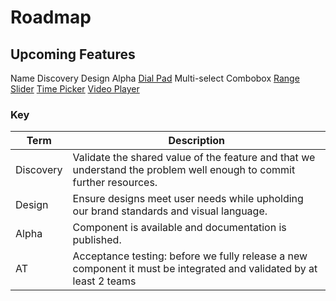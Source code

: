 # Roadmap

## Upcoming Features

<style>
  @media screen and (max-width: 768px){
    vwc-data-grid {
      inline-size: calc(100vw - 32px);
    }
    vwc-data-grid-cell {
      min-inline-size: 110px;
    }
    vwc-data-grid-cell:first-child {
      position: sticky;
      left: 0;
      background: var(--vvd-color-canvas);
      z-index: 1;
      border-right: 1px solid var(--vvd-color-neutral-200);
      box-shadow: 6px 1px 5px -3px rgba(145,144,144,0.25);
    }
  }
</style>

<vwc-elevation dp="2">
<vwc-data-grid selection-mode="single-row">
  <vwc-data-grid-row role="row" class="header" row-type="header">
    <vwc-data-grid-cell cell-type="columnheader" role="columnheader">
      Name
    </vwc-data-grid-cell>
    <vwc-data-grid-cell cell-type="columnheader" role="columnheader">
      Discovery
    </vwc-data-grid-cell>
    <vwc-data-grid-cell cell-type="columnheader" role="columnheader">
      Design
    </vwc-data-grid-cell>
    <vwc-data-grid-cell cell-type="columnheader" role="columnheader">
      Alpha
    </vwc-data-grid-cell>
  </vwc-data-grid-row>
  <vwc-data-grid-row>
    <vwc-data-grid-cell>
      <a href="/components/dial-pad/">Dial Pad</a>
    </vwc-data-grid-cell>
    <vwc-data-grid-cell>
      <vwc-button label="Done" target="_blank" href="https://confluence.vonage.com/pages/viewpage.action?spaceKey=VIVID&title=Dial+pad" icon="check" connotation="success"></vwc-button>
    </vwc-data-grid-cell>
    <vwc-data-grid-cell>
    <vwc-button label="Done" target="_blank" href="https://www.figma.com/file/tWEyQlBY6cBymajaJPLSy0/Vivid-3.0-WIP-Drafts?type=design&node-id=67-39674&mode=design&t=X4VuTNKdOR3AX037-0" icon="check" connotation="success"></vwc-button>
    </vwc-data-grid-cell>
    <vwc-data-grid-cell>
      <vwc-button label="Done" icon="check" href="/components/dial-pad/" connotation="success"></vwc-button>
    </vwc-data-grid-cell>
  </vwc-data-grid-row>
  <vwc-data-grid-row>
    <vwc-data-grid-cell>
      Multi-select Combobox
    </vwc-data-grid-cell>
    <vwc-data-grid-cell>
      <vwc-button label="Done" icon="check" href="https://confluence.vonage.com/display/VIVID/Multi-select+combobox+research" connotation="success"></vwc-button>
    </vwc-data-grid-cell>
    <vwc-data-grid-cell></vwc-data-grid-cell>
    <vwc-data-grid-cell></vwc-data-grid-cell>
  </vwc-data-grid-row>
  <vwc-data-grid-row>
    <vwc-data-grid-cell>
      <a href="/components/range-slider/">Range Slider</a>
    </vwc-data-grid-cell>
    <vwc-data-grid-cell>
      <vwc-button label="Done" target="_blank" href="https://confluence.vonage.com/display/VIVID/Range+slider" icon="check" connotation="success"></vwc-button>
    </vwc-data-grid-cell>
    <vwc-data-grid-cell>
    <vwc-button label="Done" target="_blank" href="https://www.figma.com/file/JJNgZvt1qf3ydYmOwbE3Jg/Vivid-UI-Kit---3.0-WIP?type=design&node-id=31345%3A96328&mode=design&t=QNhBeU12Gu7dtS7N-1" icon="check" connotation="success"></vwc-button>
    </vwc-data-grid-cell>
    <vwc-data-grid-cell>
      <vwc-button label="Awaiting AT" icon="more-horizontal-line" href="/components/range-slider/" connotation="success"></vwc-button>
    </vwc-data-grid-cell>
  </vwc-data-grid-row>
  <vwc-data-grid-row>
    <vwc-data-grid-cell>
      <a href="/components/time-picker/">Time Picker</a>
    </vwc-data-grid-cell>
    <vwc-data-grid-cell>
      <vwc-button label="Done" icon="check" connotation="success"></vwc-button>
    </vwc-data-grid-cell>
    <vwc-data-grid-cell>
    <vwc-button label="Done" target="_blank" href="https://www.figma.com/file/JJNgZvt1qf3ydYmOwbE3Jg/Vivid-UI-Kit---3.0-WIP?type=design&node-id=31345%3A96328&mode=design&t=QNhBeU12Gu7dtS7N-1" icon="check" connotation="success"></vwc-button>
    </vwc-data-grid-cell>
    <vwc-data-grid-cell>
      <vwc-button  label="Awaiting AT" icon="more-horizontal-line" href="/components/time-picker/" connotation="success"></vwc-button>
    </vwc-data-grid-cell>
  </vwc-data-grid-row>
  <vwc-data-grid-row>
    <vwc-data-grid-cell>
      <a href="/components/video-player/">Video Player</a>
    </vwc-data-grid-cell>
    <vwc-data-grid-cell>
      <vwc-button label="Done" icon="check" target="_blank" icon="check" href="https://confluence.vonage.com/display/VIVID/Video+player" connotation="success"></vwc-button>
    </vwc-data-grid-cell>
    <vwc-data-grid-cell>
      <vwc-button label="Done" icon="check" target="_blank" href="https://www.figma.com/file/tWEyQlBY6cBymajaJPLSy0/Vivid-3.0-WIP-Drafts?type=design&node-id=23%3A13702&mode=design&t=PGI1aODhsHS1YDhV-1" connotation="success"></vwc-button>
    </vwc-data-grid-cell>
    <vwc-data-grid-cell>
      <vwc-button label="Awaiting AT" icon="more-horizontal-line" href="/components/video-player/" connotation="success"></vwc-button>
    </vwc-data-grid-cell>
  </vwc-data-grid-row>
</vwc-data-grid>
</vwc-elevation>

### Key

| Term      | Description                                                                                                          |
| --------- | -------------------------------------------------------------------------------------------------------------------- |
| Discovery | Validate the shared value of the feature and that we understand the problem well enough to commit further resources. |
| Design    | Ensure designs meet user needs while upholding our brand standards and visual language.                              |
| Alpha     | Component is available and documentation is published.                                                               |
| AT        | Acceptance testing: before we fully release a new component it must be integrated and validated by at least 2 teams  |
